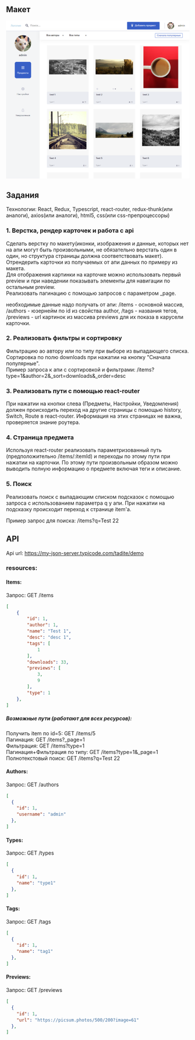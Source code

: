 ## Макет
![Макет](https://raw.githubusercontent.com/tadite/demo/master/test-project4.png)


## Задания  
Технологии: React, Redux, Typescript, react-router, redux-thunk(или аналоги), axios(или аналоги), html5, css(или css-препроцессоры) 
### 1. Верстка, рендер карточек и работа с api    
Сделать верстку по макету(иконки, изображения и данные, которых нет на апи могут быть произвольными, не обязательно верстать один в один, но структура страницы должна соответствовать макет).  
Отрендерить карточки из получаемых от апи данных по примеру из макета.  
Для отображения картинки на карточке можно использовать первый preview и при наведении показывать элементы для навигации по остальным preview.  
Реализовать пагинацию с помощью запросов с параметром _page.   

необходимые данные надо получать от апи: /items - основной массив, /authors - юзернейм по id из свойства author, /tags - названия тегов, /previews - url картинок из массива previews для их показа в карусели карточки.  

### 2. Реализовать фильтры и сортировку  
Фильтрацию ао автору или по типу при выборе из выпадающего списка.  
Сортировка по полю downloads при нажатии на кнопку "Сначала популярные".   
Пример запроса к апи с сортировкой и фильтрами: /items?type=1&author=2&_sort=downloads&_order=desc  

### 3. Реализовать пути с помощью react-router  
При нажатии на кнопки слева (Предметы, Настройки, Уведомления) должен происходить переход на другие страницы с помощью history, Switch, Route в react-router. Информация на этих страницах не важна, проверяется знание роутера.

### 4. Страница предмета  
Используя react-router реализовать параметризованный путь (предположительно /items/:itemId) и переходы по этому пути при нажатии на карточки. По этому пути произвольным образом можно выводить полную информацию о предмете включая теги и описание.

### 5. Поиск  
Реализовать поиск с выпадающим списком подсказок с помощью запроса с использованием параметра q у апи. При нажатии на подсказку происходит переход к странице item'а.  

Пример запрос для поиска: /items?q=Test 22

## API
Api url: https://my-json-server.typicode.com/tadite/demo
### resources:
#### Items:  
Запрос: GET /items  
```json
[
    {
        "id": 1,
        "author": 1,
        "name": "Test 1",
        "desc": "desc 1",
        "tags": [
            1
        ],
        "downloads": 33,
        "previews": [
            3,
            9
        ],
        "type": 1
    },
]
```  
##### Возможные пути (работают для всех ресурсов):  
Получить item по id=5: GET /items/5  
Пагинация: GET /items?_page=1  
Фильтрация: GET /items?type=1  
Пагинация+Фильтрация по типу: GET /items?type=1&_page=1
Полнотекстовый поиск: GET /items?q=Test 22

#### Authors:  
Запрос: GET /authors  
```json
[
  {
    "id": 1,
    "username": "admin"
  },
]
```    

#### Types:  
Запрос: GET /types  
```json
[
  {
    "id": 1,
    "name": "type1"
  },
]
```  

#### Tags:  
Запрос: GET /tags  
```json
[
  {
    "id": 1,
    "name": "tag1"
  },
]
```  

#### Previews:  
Запрос: GET /previews  
```json
[
  {
    "id": 1,
    "url": "https://picsum.photos/500/200?image=61"
  },
]
```  
